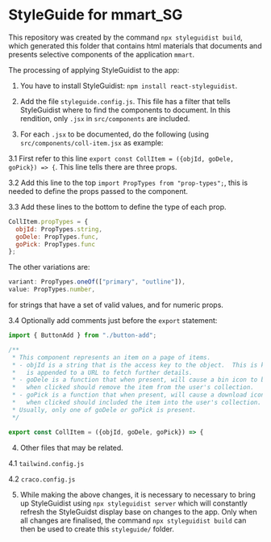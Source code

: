 # StyleGuide for mmart_SG
 
This repository was created by the command `npx styleguidist build`, which generated this folder that contains
html materials that documents and presents selective components of the application `mmart`.

The processing of applying StyleGuidist to the app:

1. You have to install StyleGuidist: `npm install react-styleguidist`.

2. Add the file `styleguide.config.js`. This file has a filter that tells StyleGuidist where to find the components to document.
In this rendition, only `.jsx` in `src/components` are included.

3. For each `.jsx` to be documented, do the following (using `src/components/coll-item.jsx` as example:

3.1 First refer to this line `export const CollItem = ({objId, goDele, goPick}) => {`.  This line tells there are three props.

3.2 Add this line to the top `import PropTypes from "prop-types";`, this is needed to define the props passed to the component.

3.3 Add these lines to the bottom to define the type of each prop.
```jsx
CollItem.propTypes = {
  objId: PropTypes.string,
  goDele: PropTypes.func,
  goPick: PropTypes.func
};
```
The other variations are:
```jsx
variant: PropTypes.oneOf(["primary", "outline"]),
value: PropTypes.number,
```
for strings that have a set of valid values, and for numeric props.

3.4 Optionally add comments just before the `export` statement:
```jsx
import { ButtonAdd } from "./button-add";

/**
 * This component represents an item on a page of items.
 * - objId is a string that is the access key to the object.  This is key 
 *   is appended to a URL to fetch further details.
 * - goDele is a function that when present, will cause a bin icon to be displayed, which 
 *   when clicked should remove the item from the user's collection.
 * - goPick is a function that when present, will cause a download icon to be displayed, which 
 *   when clicked should included the item into the user's collection.
 * Usually, only one of goDele or goPick is present.
 */

export const CollItem = ({objId, goDele, goPick}) => {
```

4. Other files that may be related.

4.1 `tailwind.config.js`

4.2 `craco.config.js`

5. While making the above changes, it is necessary to necessary to bring up StyleGuidist using `npx styleguidist server` 
which will constantly refresh the StyleGuidst display base on changes to the app.  Only when all changes are finalised, 
the command `npx styleguidist build` can then be used to create this `styleguide/` folder.
